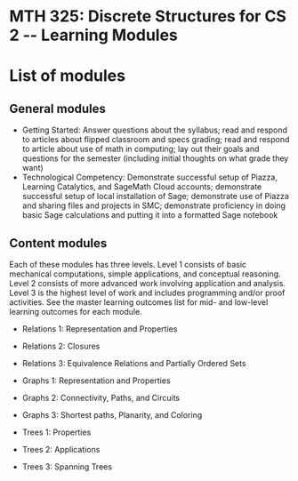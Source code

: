 MTH 325: Discrete Structures for CS 2 -- Learning Modules 
=========================================================

# List of modules 

## General modules

+ Getting Started: Answer questions about the syllabus; read and respond to articles about flipped classroom and specs grading; read and respond to article about use of math in computing; lay out their goals and questions for the semester (including initial thoughts on what grade they want)
+ Technological Competency: Demonstrate successful setup of Piazza, Learning Catalytics, and SageMath Cloud accounts; demonstrate successful setup of local installation of Sage; demonstrate use of Piazza and sharing files and projects in SMC; demonstrate proficiency in doing basic Sage calculations and putting it into a formatted Sage notebook 

## Content modules 

Each of these modules has three levels. Level 1 consists of basic mechanical computations, simple applications, and conceptual reasoning. Level 2 consists of more advanced work involving application and analysis. Level 3 is the highest level of work and includes programming and/or proof activities. See the master learning outcomes list for mid- and low-level learning outcomes for each module. 

+ Relations 1: Representation and Properties
+ Relations 2: Closures
+ Relations 3: Equivalence Relations and Partially Ordered Sets

+ Graphs 1: Representation and Properties
+ Graphs 2: Connectivity, Paths, and Circuits
+ Graphs 3: Shortest paths, Planarity, and Coloring

+ Trees 1: Properties 
+ Trees 2: Applications
+ Trees 3: Spanning Trees 



